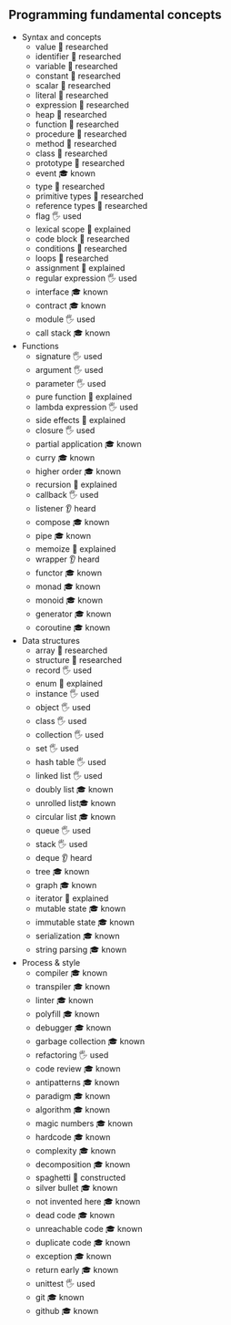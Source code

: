 ## Programming fundamental concepts

- Syntax and concepts
  - value 🔬 researched
  - identifier 🔬 researched
  - variable 🔬 researched
  - constant 🔬 researched
  - scalar 🔬 researched
  - literal 🔬 researched
  - expression 🔬 researched
  - heap 🔬 researched
  - function 🔬 researched
  - procedure 🔬 researched
  - method 🔬 researched
  - class 🔬 researched
  - prototype 🔬 researched
  - event 🎓 known
  - type 🔬 researched
  - primitive types 🔬 researched
  - reference types 🔬 researched
  - flag 🖐️ used
  - lexical scope 🙋 explained
  - code block 🔬 researched
  - conditions 🔬 researched
  - loops 🔬 researched
  - assignment 🙋 explained
  - regular expression 🖐️ used
  - interface 🎓 known
  - contract 🎓 known
  - module 🖐️ used
  - call stack 🎓 known
- Functions
  - signature 🖐️ used
  - argument 🖐️ used
  - parameter 🖐️ used
  - pure function 🙋 explained
  - lambda expression 🖐️ used
  - side effects 🙋 explained
  - closure 🖐️ used
  - partial application 🎓 known
  - curry 🎓 known
  - higher order 🎓 known
  - recursion 🙋 explained
  - callback 🖐️ used
  - listener 👂 heard
  - compose 🎓 known
  - pipe 🎓 known
  - memoize 🙋 explained
  - wrapper 👂 heard
  - functor 🎓 known
  - monad 🎓 known
  - monoid 🎓 known
  - generator 🎓 known
  - coroutine 🎓 known
- Data structures
  - array 🔬 researched
  - structure 🔬 researched
  - record 🖐️ used
  - enum 🙋 explained
  - instance 🖐️ used
  - object 🖐️ used
  - class 🖐️ used
  - collection 🖐️ used
  - set 🖐️ used
  - hash table 🖐️ used
  - linked list 🖐️ used
  - doubly list 🎓 known
  - unrolled list🎓 known
  - circular list 🎓 known
  - queue 🖐️ used
  - stack 🖐️ used
  - deque 👂 heard
  - tree 🎓 known
  - graph 🎓 known
  - iterator 🙋 explained
  - mutable state 🎓 known
  - immutable state 🎓 known
  - serialization 🎓 known
  - string parsing 🎓 known
- Process & style
  - compiler 🎓 known
  - transpiler 🎓 known
  - linter 🎓 known
  - polyfill 🎓 known
  - debugger 🎓 known
  - garbage collection 🎓 known
  - refactoring 🖐️ used
  - code review 🎓 known
  - antipatterns 🎓 known
  - paradigm 🎓 known
  - algorithm 🎓 known
  - magic numbers 🎓 known
  - hardcode 🎓 known
  - complexity 🎓 known
  - decomposition 🎓 known
  - spaghetti 🚀 constructed
  - silver bullet 🎓 known
  - not invented here 🎓 known
  - dead code 🎓 known
  - unreachable code 🎓 known
  - duplicate code 🎓 known
  - exception 🎓 known
  - return early 🎓 known
  - unittest 🖐️ used
  - git 🎓 known
  - github 🎓 known
